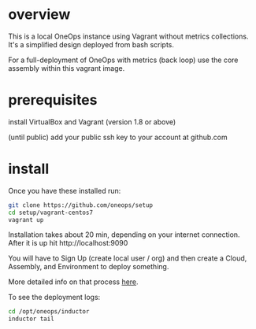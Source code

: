 overview
=====

This is a local OneOps instance using Vagrant without metrics collections.  It's a simplified design deployed from bash scripts.  

For a full-deployment of OneOps with metrics (back loop) use the core assembly within this vagrant image.

prerequisites
=======

install VirtualBox and Vagrant (version 1.8 or above)

(until public) add your public ssh key to your account at github.com


install
=======

Once you have these installed run: 

```bash
git clone https://github.com/oneops/setup
cd setup/vagrant-centos7
vagrant up 
```

Installation takes about 20 min, depending on your internet connection.
After it is up hit http://localhost:9090

You will have to Sign Up (create local user / org) and then create a Cloud, Assembly, and Environment to deploy something.

More detailed info on that process [here](http://oneops.github.io/admin/getting-started/#installing-vagrant-image).

To see the deployment logs:

```bash
cd /opt/oneops/inductor
inductor tail
```

